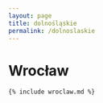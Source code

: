 ```yaml
---
layout: page
title: dolnośląskie
permalink: /dolnoslaskie
---
```


# Wrocław

```
{% include wroclaw.md %}
```
